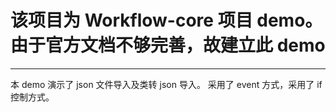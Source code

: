 ﻿# 该项目为 Workflow-core 项目 demo。由于官方文档不够完善，故建立此 demo

---

本 demo 演示了 json 文件导入及类转 json 导入。
采用了 event 方式，采用了 if 控制方式。

